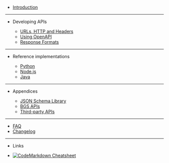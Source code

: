 - [Introduction](main-content/introduction)

---

- Developing APIs

  - [URLs, HTTP and Headers](main-content/urls-https-headers)
  - [Using OpenAPI](main-content/openapi)
  - [Response Formats](main-content/response-formats)

---

- Reference implementations

  - [Python](reference-implementations/python)
  - [Node.js](reference-implementations/node)
  - [Java](reference-implementations/java)

---

- Appendices

  - [JSON Schema Library](appendices/json-schema-library.md)
  - [BGS APIs](appendices/bgs-apis.md)
  - [Third-party APIs](appendices/third-party-apis.md)

---

- [FAQ](other/faq.md)
- [Changelog](other/changelog.md)

---

- Links

- [![Code](https://icongr.am/feather/code.svg?size=16&color=808080)Markdown Cheatsheet](https://jhildenbiddle.github.io/docsify-themeable/#/markdown)
<!-- - [![Github](https://icongram.jgog.in/simple/github.svg?color=808080&size=16)Gitlab Project](https://kwvmxgit.ad.nerc.ac.uk/apis/api-guidance-docs/blob/master/docs/introduction/README.md) -->
<!-- - [![NPM](https://icongram.jgog.in/simple/npm.svg?colored&size=16)Template Documentation](https://docsify.now.sh/) -->
<!-- - [![Twitter](https://icongram.jgog.in/simple/twitter.svg?colored&size=16)@jhildenbiddle](http://twitter.com/jhildenbiddle) -->